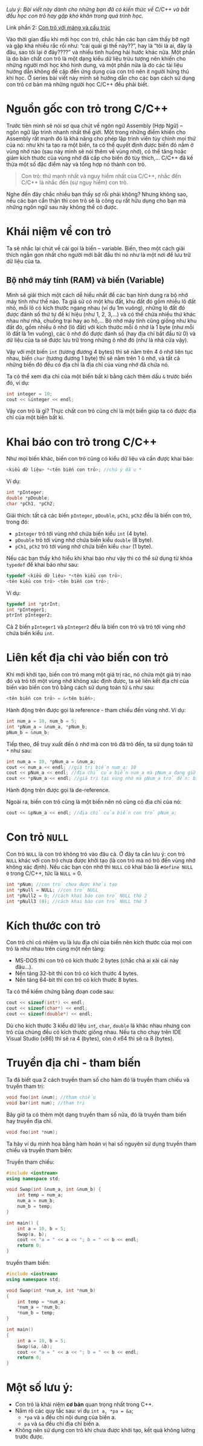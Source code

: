 <script async src="//pagead2.googlesyndication.com/pagead/js/adsbygoogle.js"></script>
<script>
  (adsbygoogle = window.adsbygoogle || []).push({
    google_ad_client: "ca-pub-9249300980094732",
    enable_page_level_ads: true
  });
</script>

<i>Lưu ý: Bài viết này dành cho những bạn đã có kiến thức về C/C++ và bắt đầu học con trỏ hay gặp khó khăn trong quá trình học.</i>

Link phần 2: [Con trỏ với mảng và cấu trúc](https://huaanhminh.github.io/2018/06/03/Con-tr%E1%BB%8F-v%C3%A0-C%E1%BA%A5p-ph%C3%A1t-%C4%91%E1%BB%99ng-trong-C++-(-ph%E1%BA%A7n-2-).html)

Vào thời gian đầu khi mới học con trỏ, chắc hẳn các bạn cảm thấy bỡ ngỡ và gặp khá nhiều rắc rối như: “cái quái gì thế này??”, hay là “tôi là ai, đây là đâu, sao tôi lại ở đây????” và nhiều tình huống hài hước khác nữa. Một phần là do bản chất con trỏ là một dạng kiểu dữ liệu trừu tượng nên khiến cho những người mới học khó hình dung, và một phần nữa là do các tài liệu hướng dẫn không đề cập đến ứng dụng của con trỏ nên ít người hứng thú khi học. Ở series bài viết này mình sẽ hướng dẫn cho các bạn cách sử dụng con trỏ cơ bản mà những người học C/C++ đều phải biết.

# Nguồn gốc con trỏ trong C/C++

Trước tiên mình sẽ nói sơ qua chút về ngôn ngữ Assembly (Hợp Ngữ) – ngôn ngữ lập trình nhanh nhất thế giới. Một trong những điểm khiến cho Assembly rất mạnh đó là khả năng cho phép lập trình viên tùy chỉnh mọi thứ của nó: như khi ta tạo ra một biến, ta có thể quyết định được biến đó nằm ở vùng nhớ nào (sau này mình sẽ nói thêm về vùng nhớ), có thể tăng hoặc giảm kích thước của vùng nhớ đã cấp cho biến đó tùy thích,… C/C++ đã kế thừa một số đặc điểm này và tổng hợp nó thành con trỏ.

> Con trỏ:  thứ mạnh nhất và nguy hiểm nhất của C/C++, nhắc đến C/C++ là nhắc đến (sự nguy hiểm) con trỏ.

Nghe đến đây chắc nhiều bạn thấy sợ rồi phải không? Nhưng không sao, nếu các bạn cẩn thận thì con trỏ sẽ là công cụ rất hữu dụng cho bạn mà những ngôn ngữ sau này không thể có được.

# Khái niệm về con trỏ

Ta sẽ nhắc lại chút về cái gọi là biến – variable. Biến, theo một cách giải thích ngắn gọn nhất cho người mới bắt đầu thì nó như là một nơi để lưu trữ dữ liệu của ta.

## Bộ nhớ máy tính (RAM) và biến (Variable)

Mình sẽ giải thích một cách dễ hiểu nhất để các bạn hình dung ra bộ nhớ máy tính như thế nào. Ta giả sử có một khu đất, khu đất đó gồm nhiều lô đất nhỏ, mỗi lô có kích thước ngang nhau (ví dụ 1m vuông), những lô đất đó được đánh số thứ tự để kí hiệu (như 1, 2, 3,…) và có thể chứa nhiều thứ khác nhau như nhà, chuồng trại hay ao hồ,… Bộ nhớ máy tính cũng giống như khu đất đó, gồm nhiều ô nhớ (lô đất) với kích thước mỗi ô nhớ là 1 byte (như mỗi lô đất là 1m vuông), các ô nhớ đó được đánh số (hay địa chỉ bắt đầu từ 0) và dữ liệu của ta sẽ được lưu trữ trong những ô nhớ đó (như là nhà cửa vậy).

Vậy với một biến `int` (tương đương 4 bytes) thì sẽ nằm trên 4 ô nhớ liên tục nhau, biến `char` (tương đương 1 byte) thì sẽ nằm trên 1 ô nhớ, và tất cả những biến đó đều có địa chỉ là địa chỉ của vùng nhớ đã chứa nó.

Ta có thể xem địa chỉ của một biến bất kì bằng cách thêm dấu `&` trước biến đó, ví dụ:

```cpp
int integer = 10;
cout << &integer << endl;
```

Vậy con trỏ là gì? Thực chất con trỏ cũng chỉ là một biến giúp ta có được địa chỉ của một biến bất kì.

# Khai báo con trỏ trong C/C++

Như mọi biến khác, biến con trỏ cũng có kiểu dữ liệu và cần được khai báo:

```cpp
<kiểu dữ liệu> *<tên biến con trỏ>; //chú ý dấu *
```

Ví dụ:

```cpp
int *pInteger;
double *pDouble;
char *pCh1, *pCh2;
```

Giải thích: tất cả các biến `pInteger`, `pDouble`, `pCh1`, `pCh2` đều là biến con trỏ, trong đó:

* `pInteger` trỏ tới vùng nhớ chứa biến kiểu `int` (4 byte).
* `pDouble` trỏ tới vùng nhớ chứa biến kiểu `double` (8 byte).
* `pCh1`, `pCh2` trỏ tới vùng nhớ chứa biến kiểu `char` (1 byte).

Nếu các bạn thấy khó hiểu khi khai báo như vậy thì có thể sử dụng từ khóa `typedef` để khai báo như sau:

```cpp
typedef <kiểu dữ liệu> *<tên kiểu con trỏ>;
<tên kiểu con trỏ> <tên biến con trỏ>;
```

Ví dụ:

```cpp
typedef int *ptrInt;
int *pInteger1;
ptrInt pInteger2;
```

Cả 2 biến `pInteger1` và `pInteger2` đều là biến con trỏ và trỏ tới vùng nhớ chứa biến kiểu `int`.

# Liên kết địa chỉ vào biến con trỏ

Khi mới khởi tạo, biến con trỏ mang một giá trị rác, nó chứa một giá trị nào đó và trỏ tới một vùng nhớ không xác định được, ta sẽ liên kết địa chỉ của biến vào biến con trỏ bằng cách sử dụng toán tử `&` như sau:

```cpp
<tên biến con trỏ> = &<tên biến>;
```

Hành động trên được gọi là reference - tham chiếu đến vùng nhớ. Ví dụ:

```cpp
int num_a = 10, num_b = 5;
int *pNum_a = &num_a, *pNum_b;
pNum_b = &num_b;
```

Tiếp theo, để truy xuất đến ô nhớ mà con trỏ đã trỏ đến, ta sử dụng toán tử `*` như sau:

```cpp
int num_a = 10, *pNum_a = &num_a;
cout << num_a << endl; //giá trị biến num_a: 10
cout << pNum_a << endl; //địa chỉ của biến num_a mà pNum_a đang giữ
cout << *pNum_a << endl; //giá trị tại vùng nhớ mà pNum_a trỏ đến: biến num_a = 10
```

Hành động trên được gọi là de-reference.

Ngoài ra, biến con trỏ cũng là một biến nên nó cũng có địa chỉ của nó:

```cpp
cout << &pNum_a << endl; //địa chỉ của biến con trỏ pNum_a;
```

# Con trỏ `NULL`

Con trỏ `NULL` là con trỏ không trỏ vào đâu cả. Ở đây ta cần lưu ý: con trỏ `NULL` khác với con trỏ chưa được khởi tạo (là con trỏ mà nó trỏ đến vùng nhớ không xác định). Nếu các bạn còn nhớ thì `NULL` có khai báo là `#define NULL 0` trong C/C++, tức là `NULL` = 0.

```cpp
int *pNum; //con trỏ chưa được khởi tạo
int *pNull = NULL; //con trỏ NULL
int *pNull2 = 0; //cách khai báo con trỏ NULL thứ 2
int *pNull3 (0); //cách khai báo con trỏ NULL thứ 3
```

# Kích thước con trỏ

Con trỏ chỉ có nhiệm vụ là lưu địa chỉ của biến nên kích thước của mọi con trỏ là như nhau trên cùng một nền tảng:

* MS-DOS thì con trỏ có kích thước 2 bytes (chắc chả ai xài cái này đâu…).
* Nền tảng 32-bit thì con trỏ có kích thước 4 bytes.
* Nền tảng 64-bit thì con trỏ có kích thước 8 bytes.

Ta có thể kiểm chứng bằng đoạn code sau:

```cpp
cout << sizeof(int*) << endl;
cout << sizeof(char*) << endl;
cout << sizeof(double*) << endl;
```

Dù cho kích thước 3 kiểu dữ liệu `int`, `char`, `double` là khác nhau nhưng con trỏ của chúng đều có kích thước giống nhau. Nếu ta cho chạy trên IDE Visual Studio (x86) thì sẽ ra 4 (bytes), còn ở x64 thì sẽ ra 8 (bytes).

# Truyền địa chỉ - tham biến

Ta đã biết qua 2 cách truyền tham số cho hàm đó là truyền tham chiếu và truyền tham trị:

```cpp
void foo(int &num); //tham chiếu
void bar(int num); //tham trị
```

Bây giờ ta có thêm một dạng truyền tham số nữa, đó là truyền tham biến hay truyền địa chỉ.

```cpp
void foo(int *num);
```

Ta hãy ví dụ minh họa bằng hàm hoán vị hai số nguyên sử dụng truyền tham chiếu và truyền tham biến:

Truyền tham chiếu:

```cpp
#include <iostream>
using namespace std;

void Swap(int &num_a, int &num_b) {
    int temp = num_a;
    num_a = num_b;
    num_b = temp;
}

int main() {
    int a = 10, b = 5;
    Swap(a, b);
    cout << "a = " << a << "; b = " << b << endl;
    return 0;
}
```

truyền tham biến:

```cpp
#include <iostream>
using namespace std;

void Swap(int *num_a, int *num_b)
{
    int temp = *num_a;
    *num_a = *num_b;
    *num_b = temp;
}

int main()
{
    int a = 10, b = 5;
    Swap(&a, &b);
    cout << "a = " << a << "; b = " << b << endl;
    return 0;
}
```

# Một số lưu ý:

* Con trỏ là khái niệm <b>cơ bản</b> quan trọng nhất trong C++.
* Nắm rõ các quy tắc sau: ví dụ `int a, *pa = &a`;
    * `*pa` và `a` đều chỉ nội dung của biến a.
    * `pa` và `&a` đều chỉ địa chỉ biến a.
* Không nên sử dụng con trỏ khi chưa được khởi tạo, kết quả không lường trước được.

<div id="fb-root"></div>
<script>(function(d, s, id) {
  var js, fjs = d.getElementsByTagName(s)[0];
  if (d.getElementById(id)) return;
  js = d.createElement(s); js.id = id;
  js.src = 'https://connect.facebook.net/vi_VN/sdk.js#xfbml=1&version=v3.0';
  fjs.parentNode.insertBefore(js, fjs);
}(document, 'script', 'facebook-jssdk'));</script>


<div class="fb-like" data-href="https://huaanhminh.github.io/2018/06/03/Con-tr%E1%BB%8F-v%C3%A0-C%E1%BA%A5p-ph%C3%A1t-%C4%91%E1%BB%99ng-trong-C++-(-ph%E1%BA%A7n-1-).html" data-layout="standard" data-action="like" data-size="small" data-show-faces="true" data-share="true"></div>

<div class="fb-comments" data-href="https://huaanhminh.github.io/2018/06/03/Con-tr%E1%BB%8F-v%C3%A0-C%E1%BA%A5p-ph%C3%A1t-%C4%91%E1%BB%99ng-trong-C++-(-ph%E1%BA%A7n-1-).html" data-numposts="5"></div>